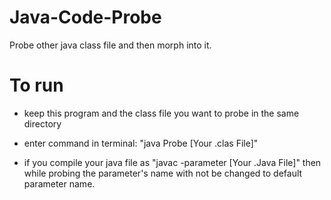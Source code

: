 # Java-Code-Probe
Probe other java class file and then morph into it.

# To run 
- keep this program and the class file you want to probe in the same directory
- enter command in terminal: "java Probe [Your .clas File]"

- if you compile your java file as "javac -parameter [Your .Java File]" then while probing the parameter's name with not be changed to default parameter name.
